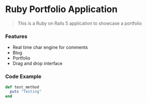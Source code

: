 # Ruby Portfolio Application

> This is a Ruby on Rails 5 application to showcase a portfolio

### Features

- Real time char engine for comments
- Blog
- Portfolio
- Drag and drop interface

### Code Example

```ruby
def test_method
  puts "Testing"
end
```
